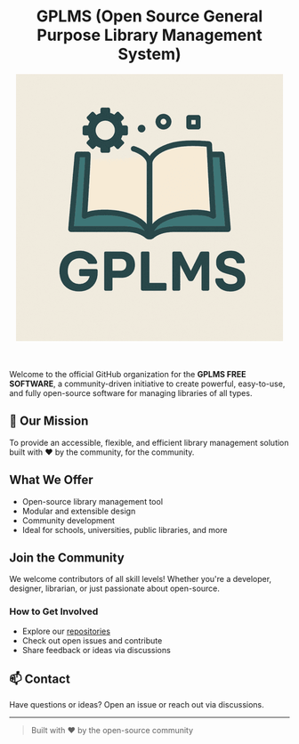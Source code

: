 
<div align = "center">
  
# GPLMS (Open Source General Purpose Library Management System)

  
<img src = "https://github.com/gplms/.github/blob/main/gplms-logo-2.png">

</div>

<br><br>
Welcome to the official GitHub organization for the **GPLMS FREE SOFTWARE**,  a community-driven initiative to create powerful, easy-to-use, and fully open-source software for managing libraries of all types.

## 🌟 Our Mission

To provide an accessible, flexible, and efficient library management solution built with ❤ by the community, for the community.

## What We Offer

-  Open-source library management tool
-  Modular and extensible design
-  Community development
-  Ideal for schools, universities, public libraries, and more

## Join the Community

We welcome contributors of all skill levels! Whether you're a developer, designer, librarian, or just passionate about open-source.

### How to Get Involved

- Explore our [repositories](https://github.com/gplms)
- Check out open issues and contribute
- Share feedback or ideas via discussions

## 📫 Contact

Have questions or ideas? Open an issue or reach out via discussions.

---

> Built with ❤️ by the open-source community
